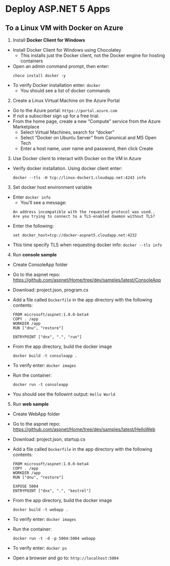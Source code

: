 # Deploy ASP.NET 5 Apps
## To a Linux VM with Docker on Azure

1. Install **Docker Client for Windows**

  - Install Docker Client for Windows using Chocolatey
    + This installs just the Docker client, not the Docker engine for hosting containers
  - Open an admin command prompt, then enter:
    ```
    choco install docker -y
    ```
  - To verify Docker installation enter: `docker`
    + You should see a list of docker commands
    
2. Create a Linux Virtual Machine on the Azure Portal
  - Go to the Azure portal: `https://portal.azure.com`
  - If not a subscriber sign up for a free trial.
  - From the home page, create a new “Compute” service from the Azure Marketplace
    + Select Virtual Machines, search for “docker”
    + Select “Docker on Ubuntu Server” from Canonical and MS Open Tech
    + Enter a host name, user name and password, then click Create

3. Use Docker client to interact with Docker on the VM in Azure
  - Verify docker installation. Using docker client enter:

    ```
    docker --tls -H tcp://linux-docker1.cloudapp.net:4243 info
    ```

3. Set docker host environment variable
  - Enter `docker info`
    + You'll see a message:
    ```
    An address incompatible with the requested protocol was used..
    Are you trying to connect to a TLS-enabled daemon without TLS?
    ```
  - Enter the following:
    ```
    set docker_host=tcp://docker-aspnet5.cloudapp.net:4232
    ```
  - This time specify TLS when requesting docker info: `docker --tls info`
    
4. Run **console sample**
  - Create ConsoleApp folder
  - Go to the aspnet repo: https://github.com/aspnet/Home/tree/dev/samples/latest/ConsoleApp
  - Download: project.json, program.cs
  - Add a file called `Dockerfile` in the app directory with the following contents:
    ```
    FROM microsoft/aspnet:1.0.0-beta4
    COPY . /app
    WORKDIR /app
    RUN ["dnu", "restore"]
    
    ENTRYPOINT ["dnx", ".", "run"]
    ```
  - From the app directory, build the docker image
    ```
    docker build -t consoleapp .
    ```
  - To verify enter: `docker images`
  - Run the container:

    ```
    docker run -t consoleapp
    ```
  - You should see the followint output: `Hello World`
  
5. Run **web sample**
  - Create WebApp folder
  - Go to the aspnet repo: https://github.com/aspnet/Home/tree/dev/samples/latest/HelloWeb
  - Download: project.json, startup.cs
  - Add a file called `Dockerfile` in the app directory with the following contents:

    ```
    FROM microsoft/aspnet:1.0.0-beta4
    COPY . /app
    WORKDIR /app
    RUN ["dnu", "restore"]
    
    EXPOSE 5004
    ENTRYPOINT ["dnx", ".", "kestrel"]
    ```
  - From the app directory, build the docker image

    ```
    docker build -t webapp .
    ```
  - To verify enter: `docker images`
  - Run the container:

    ```
    docker run -t -d -p 5004:5004 webapp
    ```
  - To verify enter: `docker ps`
  - Open a browser and go to: `http://localhost:5004`

